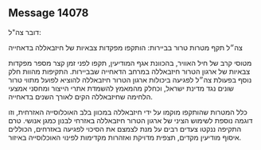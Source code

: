 ## Message 14078

דובר צה"ל:

צה״ל תקף מטרות טרור בביירות: הותקפו מפקדות צבאיות של חיזבאללה בדאחייה

מטוסי קרב של חיל האוויר, בהכוונת אגף המודיעין, תקפו לפני זמן קצר מספר מפקדות צבאיות של ארגון הטרור חיזבאללה במרחב הדאחייה שבביירות. 
התקיפות מהוות חלק נוסף בפעולת צה״ל לפגיעה ביכולות ארגון הטרור חיזבאללה להוציא לפועל מתווי טרור שונים נגד מדינת ישראל, וכחלק מהמאמץ להשמדת אתרי הייצור ומחסני אמצעי הלחימה שחיזבאללה הקים לאורך השנים בדאחייה. 

כלל המטרות שהותקפו מוקמו על ידי חיזבאללה במכוון בלב האוכלוסייה האזרחית, וזו דוגמה נוספת לשימוש הציני של ארגון הטרור חיזבאללה באזרחי לבנון כמגן אנושי. טרם התקיפה ננקטו צעדים רבים על מנת לצמצם את הסיכוי לפגיעה באזרחים, הכוללים איסוף מודיעין מקדים, תצפית מדויקת ואזהרות מקדימות לפינוי האוכלוסייה באיזור.

